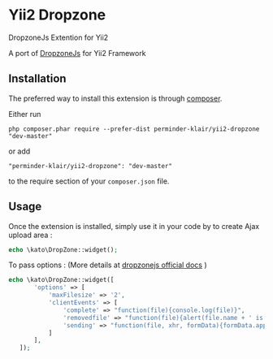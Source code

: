 Yii2 Dropzone
=============
DropzoneJs Extention for Yii2

A port of [DropzoneJs](http://www.dropzonejs.com/) for Yii2 Framework

Installation
------------

The preferred way to install this extension is through [composer](http://getcomposer.org/download/).

Either run

```
php composer.phar require --prefer-dist perminder-klair/yii2-dropzone "dev-master"
```

or add

```
"perminder-klair/yii2-dropzone": "dev-master"
```

to the require section of your `composer.json` file.


Usage
-----

Once the extension is installed, simply use it in your code by to create Ajax upload area :

```php
echo \kato\DropZone::widget();
```


To pass options : (More details at [dropzonejs official docs](http://www.dropzonejs.com/#toc_6) )

```php
echo \kato\DropZone::widget([
       'options' => [
           'maxFilesize' => '2',
           'clientEvents' => [
               'complete' => "function(file){console.log(file)}",
               'removedfile' => "function(file){alert(file.name + ' is removed')}",
               'sending' => "function(file, xhr, formData){formData.append('".Yii::$app->request->csrfParam."','".Yii::$app->request->getCsrfToken() ."')}"
           ]
       ],
   ]);
```